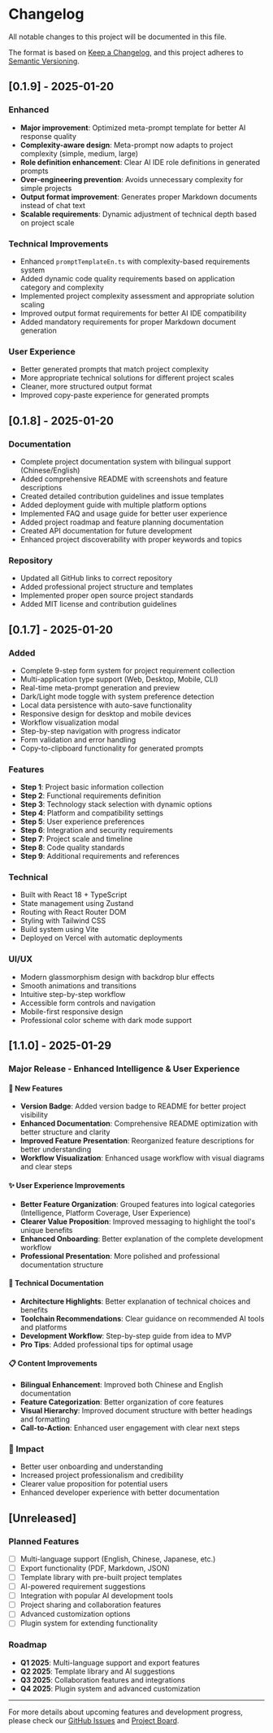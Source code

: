 # Changelog

All notable changes to this project will be documented in this file.

The format is based on [Keep a Changelog](https://keepachangelog.com/en/1.0.0/),
and this project adheres to [Semantic Versioning](https://semver.org/spec/v2.0.0.html).

## [0.1.9] - 2025-01-20

### Enhanced
- **Major improvement**: Optimized meta-prompt template for better AI response quality
- **Complexity-aware design**: Meta-prompt now adapts to project complexity (simple, medium, large)
- **Role definition enhancement**: Clear AI IDE role definitions in generated prompts
- **Over-engineering prevention**: Avoids unnecessary complexity for simple projects
- **Output format improvement**: Generates proper Markdown documents instead of chat text
- **Scalable requirements**: Dynamic adjustment of technical depth based on project scale

### Technical Improvements
- Enhanced `promptTemplateEn.ts` with complexity-based requirements system
- Added dynamic code quality requirements based on application category and complexity
- Implemented project complexity assessment and appropriate solution scaling
- Improved output format requirements for better AI IDE compatibility
- Added mandatory requirements for proper Markdown document generation

### User Experience
- Better generated prompts that match project complexity
- More appropriate technical solutions for different project scales
- Cleaner, more structured output format
- Improved copy-paste experience for generated prompts

## [0.1.8] - 2025-01-20

### Documentation
- Complete project documentation system with bilingual support (Chinese/English)
- Added comprehensive README with screenshots and feature descriptions
- Created detailed contribution guidelines and issue templates
- Added deployment guide with multiple platform options
- Implemented FAQ and usage guide for better user experience
- Added project roadmap and feature planning documentation
- Created API documentation for future development
- Enhanced project discoverability with proper keywords and topics

### Repository
- Updated all GitHub links to correct repository
- Added professional project structure and templates
- Implemented proper open source project standards
- Added MIT license and contribution guidelines

## [0.1.7] - 2025-01-20

### Added
- Complete 9-step form system for project requirement collection
- Multi-application type support (Web, Desktop, Mobile, CLI)
- Real-time meta-prompt generation and preview
- Dark/Light mode toggle with system preference detection
- Local data persistence with auto-save functionality
- Responsive design for desktop and mobile devices
- Workflow visualization modal
- Step-by-step navigation with progress indicator
- Form validation and error handling
- Copy-to-clipboard functionality for generated prompts

### Features
- **Step 1**: Project basic information collection
- **Step 2**: Functional requirements definition
- **Step 3**: Technology stack selection with dynamic options
- **Step 4**: Platform and compatibility settings
- **Step 5**: User experience preferences
- **Step 6**: Integration and security requirements
- **Step 7**: Project scale and timeline
- **Step 8**: Code quality standards
- **Step 9**: Additional requirements and references

### Technical
- Built with React 18 + TypeScript
- State management using Zustand
- Routing with React Router DOM
- Styling with Tailwind CSS
- Build system using Vite
- Deployed on Vercel with automatic deployments

### UI/UX
- Modern glassmorphism design with backdrop blur effects
- Smooth animations and transitions
- Intuitive step-by-step workflow
- Accessible form controls and navigation
- Mobile-first responsive design
- Professional color scheme with dark mode support

## [1.1.0] - 2025-01-29

### Major Release - Enhanced Intelligence & User Experience

#### 🎉 New Features
- **Version Badge**: Added version badge to README for better project visibility
- **Enhanced Documentation**: Comprehensive README optimization with better structure and clarity
- **Improved Feature Presentation**: Reorganized feature descriptions for better understanding
- **Workflow Visualization**: Enhanced usage workflow with visual diagrams and clear steps

#### ✨ User Experience Improvements
- **Better Feature Organization**: Grouped features into logical categories (Intelligence, Platform Coverage, User Experience)
- **Clearer Value Proposition**: Improved messaging to highlight the tool's unique benefits
- **Enhanced Onboarding**: Better explanation of the complete development workflow
- **Professional Presentation**: More polished and professional documentation structure

#### 🔧 Technical Documentation
- **Architecture Highlights**: Better explanation of technical choices and benefits
- **Toolchain Recommendations**: Clear guidance on recommended AI tools and platforms
- **Development Workflow**: Step-by-step guide from idea to MVP
- **Pro Tips**: Added professional tips for optimal usage

#### 📋 Content Improvements
- **Bilingual Enhancement**: Improved both Chinese and English documentation
- **Feature Categorization**: Better organization of core features
- **Visual Hierarchy**: Improved document structure with better headings and formatting
- **Call-to-Action**: Enhanced user engagement with clear next steps

### 🚀 Impact
- Better user onboarding and understanding
- Increased project professionalism and credibility
- Clearer value proposition for potential users
- Enhanced developer experience with better documentation

## [Unreleased]

### Planned Features
- [ ] Multi-language support (English, Chinese, Japanese, etc.)
- [ ] Export functionality (PDF, Markdown, JSON)
- [ ] Template library with pre-built project templates
- [ ] AI-powered requirement suggestions
- [ ] Integration with popular AI development tools
- [ ] Project sharing and collaboration features
- [ ] Advanced customization options
- [ ] Plugin system for extending functionality

### Roadmap
- **Q1 2025**: Multi-language support and export features
- **Q2 2025**: Template library and AI suggestions
- **Q3 2025**: Collaboration features and integrations
- **Q4 2025**: Plugin system and advanced customization

---

For more details about upcoming features and development progress, please check our [GitHub Issues](https://github.com/XujunNoahWang/promptgrower/issues) and [Project Board](https://github.com/XujunNoahWang/promptgrower/projects).